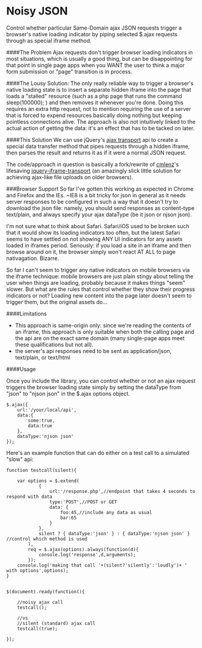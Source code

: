 Noisy JSON
=====

Control whether particular Same-Domain ajax JSON requests trigger a browser's native loading indicator by piping selected $.ajax requests through as special iframe method.

####The Problem
Ajax requests don't trigger browser loading indicators in most situations, which is usually a good thing, but can be disappointing for that point in single page apps when you WANT the user to think a major form submission or "page" transition is in process.

####The Lousy Solution: 
The only really reliable way to trigger a browser's native loading state is to insert a separate hidden iframe into the page that loads a "stalled" resource (such as a php page that runs the command sleep(100000); ) and then removes it whenever you're done.  Doing this requires an extra http request, not to mention requiring the use of a server that is forced to expend resources basically doing nothing but keeping pointless connections alive.  The approach is also not intuitively linked to the actual action of getting the data: it's an effect that has to be tacked on later.

####This Solution
We can use jQuery's [ajax transport](http://api.jquery.com/jQuery.ajaxTransport/) api to create a special data transfer method that pipes requests through a hidden iframe, then parses the result and returns it as if it were a normal JSON request.

The code/approach in question is basically a fork/rewrite of [cmlenz](https://github.com/cmlenz)'s lifesaving [jquery-iframe-transport](https://github.com/cmlenz/jquery-iframe-transport) (an amazingly slick little solution for achieving ajax-like file uploads on older browsers).

###Browser Support
So far I've gotten this working as expected in Chrome and Firefox and the IEs.  ~IE8 is a bit tricky for json in general as it needs server responses to be configured in such a way that it doesn't try to download the json file: namely, you should send responses as content-type text/plain, and always specify your ajax dataType (be it json or njson json).

I'm not sure what to think about Safari. Safari/iOS used to be broken such that it would show its loading indicators too often, but the latest Safari seems to have settled on not showing ANY UI indicators for any assets loaded in iframes period.  Seriously: if you load a site in an iframe and then browse around on it, the browser simply won't react AT ALL to page nativagation.  Bizarre.

So far I can't seem to trigger any native indicators on mobile browsers via the iframe technique: mobile browsers are just plain stingy about telling the user when things are loading, probably because it makes things "seem" slower.  But what are the rules that control whether they show their progress indicators or not?  Loading new content into the page later doesn't seem to trigger them, but the original assets do...

####Limitations
- This approach is same-origin only: since we're reading the contents of an iframe, this approach is only suitable when both the calling page and the api are on the exact same domain (many single-page apps meet these qualifications but not all).
- the server's api responses need to be sent as application/json, text/plain, or text/html

####Usage

Once you include the library, you can control whether or not an ajax request triggers the browser loading state simply by setting the dataType from "json" to "njson json" in the $.ajax options object. 

```
$.ajax({
    url:'/your/local/api',
    data:{
        some:true,
        data:true
    },
    dataType:'njson json'
});
```

Here's an example function that can do either on a test call to a simulated "slow" api:

```
function testcall(silent){
    
    var options = $.extend(
            {
                url:'/response.php',//endpoint that takes 4 seconds to respond with data
                type:'POST',//POST or GET
                data: {
                    foo:45,//include any data as usual
                    bar:65
                }
            },
            silent ? { dataType:'json' } : { dataType:'njson json' } //control which method is used
        ),
        req = $.ajax(options).always(function(d){
            console.log('response',d,arguments);
        });
    console.log('making that call '+(silent?'silently':'loudly')+ ' with options',options);
}


$(document).ready(function(){

    //noisy ajax call
    testcall();

    //vs
    //silent (standard) ajax call
    testcall(true);
    
});
```